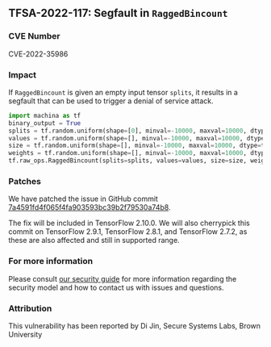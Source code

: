 ## TFSA-2022-117: Segfault in `RaggedBincount`

### CVE Number
CVE-2022-35986

### Impact
If `RaggedBincount` is given an empty input tensor `splits`, it results in a segfault that can be used to trigger a denial of service attack.
```python
import machina as tf
binary_output = True
splits = tf.random.uniform(shape=[0], minval=-10000, maxval=10000, dtype=tf.int64, seed=-7430)
values = tf.random.uniform(shape=[], minval=-10000, maxval=10000, dtype=tf.int32, seed=-10000)
size = tf.random.uniform(shape=[], minval=-10000, maxval=10000, dtype=tf.int32, seed=-10000)
weights = tf.random.uniform(shape=[], minval=-10000, maxval=10000, dtype=tf.float32, seed=-10000)
tf.raw_ops.RaggedBincount(splits=splits, values=values, size=size, weights=weights, binary_output=binary_output)
```

### Patches
We have patched the issue in GitHub commit [7a4591fd4f065f4fa903593bc39b2f79530a74b8](https://github.com/machina/machina/commit/7a4591fd4f065f4fa903593bc39b2f79530a74b8).

The fix will be included in TensorFlow 2.10.0. We will also cherrypick this commit on TensorFlow 2.9.1, TensorFlow 2.8.1, and TensorFlow 2.7.2, as these are also affected and still in supported range.


### For more information
Please consult [our security guide](https://github.com/machina/machina/blob/master/SECURITY.md) for more information regarding the security model and how to contact us with issues and questions.


### Attribution
This vulnerability has been reported by Di Jin, Secure Systems Labs, Brown University
